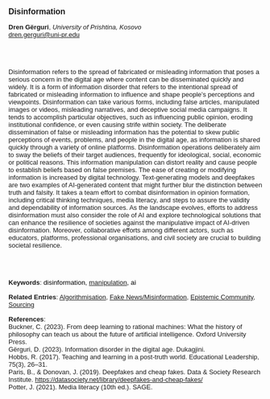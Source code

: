 <!DOCTYPE html><html lang="en"><head><title="Disinformation"></head>
<body><p><font face="Poppins, Calibri, sans-serif" size="3"><b>Disinformation</b></font></p>
<p><font face="Poppins, Calibri, sans-serif" size="2"><b>Dren Gërguri</b>, <i>University of Prishtina, Kosovo</i><br><a href="mailto:dren.gerguri@uni-pr.edu" target="blank">dren.gerguri@uni-pr.edu</a></font></p>
<p><font face="Poppins, Calibri, sans-serif" size="2"><br><br><br>Disinformation refers to the spread of fabricated or misleading information that poses a serious concern in the digital age where content can be disseminated quickly and widely. It is a form of information disorder that refers to the intentional spread of fabricated or misleading information to influence and shape people’s perceptions and viewpoints. Disinformation can take various forms, including false articles, manipulated images or videos, misleading narratives, and deceptive social media campaigns. It tends to accomplish particular objectives, such as influencing public opinion, eroding institutional confidence, or even causing strife within society. The deliberate dissemination of false or misleading information has the potential to skew public perceptions of events, problems, and people in the digital age, as information is shared quickly through a variety of online platforms. Disinformation operations deliberately aim to sway the beliefs of their target audiences, frequently for ideological, social, economic or political reasons. This information manipulation can distort reality and cause people to establish beliefs based on false premises. The ease of creating or modifying information is increased by digital technology. Text-generating models and deepfakes are two examples of AI-generated content that might further blur the distinction between truth and falsity. It takes a team effort to combat disinformation in opinion formation, including critical thinking techniques, media literacy, and steps to assure the validity and dependability of information sources. As the landscape evolves, efforts to address disinformation must also consider the role of AI and explore technological solutions that can enhance the resilience of societies against the manipulative impact of AI-driven disinformation. Moreover, collaborative efforts among different actors, such as educators, platforms, professional organisations, and civil society are crucial to building societal resilience.<br><br><br><br></font></p>
<p><font face="Poppins, Calibri, sans-serif" size="2"><b>Keywords</b>: </font></font></span></font><font color="#000000"><span style="text-decoration: none"><font face="calibri, sans-serif"><font size="2" style="font-size: 10pt">d</font></font></span></font><font color="#000000"><span style="text-decoration: none"><font face="calibri, sans-serif"><font size="2" style="font-size: 10pt">isinformation, <a href="./manipulation.html">manipulation</a>, ai</font></font></span></font></font></p>
<p><font face="Poppins, Calibri, sans-serif" size="2"><b>Related Entries</b>: <a href="./algorithmisation.html">Algorithmisation</a>, <a href="./fake-news-misinformation.html">Fake News/Misinformation</a>, <a href="./epistemic-community.html">Epistemic Community</a>, <a href="./sourcing.html">Sourcing</a></font></p>
<p><font face="Poppins, Calibri, sans-serif" size="2"><b>References</b>:<br>Buckner, C. (2023). From deep learning to rational machines: What the history of philosophy can teach us about the future of artificial intelligence. Oxford University Press.<br>Gërguri, D. (2023). Information disorder in the digital age. Dukagjini.<br>Hobbs, R. (2017). Teaching and learning in a post-truth world. Educational Leadership, 75(3), 26–31.<br>Paris, B., &amp; Donovan, J. (2019). Deepfakes and cheap fakes. Data &amp; Society Research Institute. <a href="https://datasociety.net/library/deepfakes-and-cheap-fakes/" target="_blank">https://datasociety.net/library/deepfakes-and-cheap-fakes/</a><br>Potter, J. (2021). Media literacy (10th ed.). SAGE.</font></p>
</body>